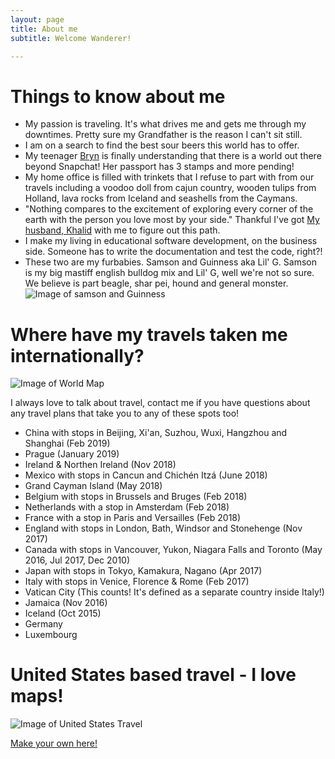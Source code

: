 ```yaml
---
layout: page
title: About me
subtitle: Welcome Wanderer! 

---
```

# Things to know about me 

- My passion is traveling. It's what drives me and gets me through my downtimes. Pretty sure my Grandfather is the reason I can't sit still. 
- I am on a search to find the best sour beers this world has to offer.
- My teenager [Bryn](https://www.instagram.com/bbbrrryyynnnnnn) is finally understanding that there is a world out there beyond Snapchat! Her passport has 3 stamps and more pending! 
- My home office is filled with trinkets that I refuse to part with from our travels including a voodoo doll from cajun country, wooden tulips from Holland, lava rocks from Iceland and seashells from the Caymans. 
- "Nothing compares to the excitement of exploring every corner of the earth with the person you love most by your side." Thankful I've got [My husband, Khalid](https://twitter.com/buhakmeh) with me to figure out this path. 
- I make my living in educational software development, on the business side. Someone has to write the documentation and test the code, right?!
- These two are my furbabies.  Samson and Guinness aka Lil' G. Samson is my big mastiff english bulldog mix and Lil' G, well we're not so sure. We believe is part beagle, shar pei, hound and general monster.  
![Image of samson and Guinness](https://nicoleabuhakmeh.github.io/img/SamsonGuinness.png)




# Where have my travels taken me internationally? 

![Image of World Map](https://nicoleabuhakmeh.github.io/img/WorldcountryMap.jpg)

I always love to talk about travel, contact me if you have questions about any travel plans that take you to any of these spots too! 

- China with stops in Beijing, Xi'an, Suzhou, Wuxi, Hangzhou and Shanghai (Feb 2019)
- Prague (January 2019)
- Ireland & Northen Ireland (Nov 2018)
- Mexico with stops in Cancun and Chichén Itzá (June 2018)
- Grand Cayman Island (May 2018) 
- Belgium with stops in Brussels and Bruges (Feb 2018)
- Netherlands with a stop in Amsterdam (Feb 2018)
- France with a stop in Paris and Versailles (Feb 2018)
- England with stops in London, Bath, Windsor and Stonehenge (Nov 2017)
- Canada with stops in Vancouver, Yukon, Niagara Falls and Toronto (May 2016, Jul 2017, Dec 2010)
- Japan with stops in Tokyo, Kamakura, Nagano (Apr 2017)
- Italy with stops in Venice, Florence & Rome (Feb 2017)
- Vatican City (This counts! It's defined as a separate country inside Italy!)
- Jamaica (Nov 2016)
- Iceland (Oct 2015)
- Germany
- Luxembourg


# United States based travel - I love maps!
![Image of United States Travel](https://nicoleabuhakmeh.github.io/img/USAMapChart.jpg)

 [Make your own here!](https://www.amcharts.com)






